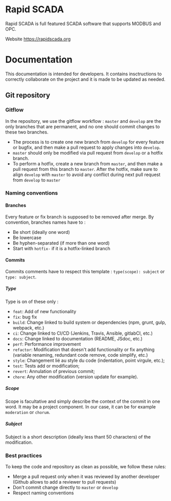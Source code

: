Rapid SCADA
===========

Rapid SCADA is full featured SCADA software that supports MODBUS and OPC.

Website https://rapidscada.org

# Documentation
This documentation is intended for developers. It contains insctructions to correctly collaborate on the project and it is made to be updated as needed.

## Git repository
### Gitflow
In the repository, we use the gitflow workflow : ```master``` and ```develop``` are the only branches that are permanent, and no one should commit changes to these two branches.

* The process is to create one new branch from ```develop``` for every feature or bugfix, and then make a pull request to apply changes into ```develop```. 
* ```master``` should only be modified via pull request from ```develop``` or a hotfix branch.
* To perform a hotfix, create a new branch from ```master```, and then make a pull request from this branch to ```master```. After the hotfix, make sure to align ```develop``` with ```master``` to avoid any conflict during next pull request from ```develop``` to ```master```

### Naming conventions
#### Branches
Every feature or fix branch is supposed to be removed after merge.
By convention, branches names have to :
* Be short (ideally one word)
* Be lowercase
* Be hyphen-separated (if more than one word)
* Start with ```hotfix-``` if it is a hotfix-linked branch

#### Commits
Commits comments have to respect this template : ```type(scope): subject``` or ```type: subject```.

##### Type
Type is on of these only :
* ```feat```: Add of new functionality
* ```fix```: bug fix
* ```build```: Change linked to build system or dependencies (npm, grunt, gulp, webpack, etc.)
* ```ci```: Change linked to CI/CD (Jenkins, Travis, Ansible, gitlabCI, etc.)
* ```docs```: Change linked to documentation (README, JSdoc, etc.)
* ```perf```: Performance improvement
* ```refactor```: Modification that doesn't add functionality or fix anything (variable renaming, redundant code remove, code simplify, etc.)
* ```style```: Changement lié au style du code (indentation, point virgule, etc.);
* ```test```: Tests add or modification;
* ```revert```:  Annulation of previous commit;
* ```chore```: Any other modification (version update for example).

##### Scope
Scope is facultative and simply describe the context of the commit in one word. It may be a project component. In our case, it can be for example ```moderation``` or ```chorum```.

##### Subject
Subject is a short description (ideally less thant 50 characters) of the modification.

### Best practices
To keep the code and repository as clean as possible, we follow these rules:

* Merge a pull request only when it was reviewed by another developer (Github allows to add a reviewer to pull requests)
* Don't commit change directly to ```master``` or ```develop```
* Respect naming conventions
